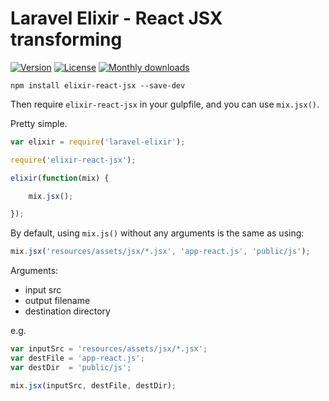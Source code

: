 # Laravel Elixir - React JSX transforming

[![Version](https://img.shields.io/npm/v/elixir-react-jsx.svg)](https://www.npmjs.com/package/elixir-react-jsx) 
 [![License](https://img.shields.io/npm/l/elixir-react-jsx.svg)](https://www.npmjs.com/package/elixir-react-jsx)
 [![Monthly downloads](https://img.shields.io/npm/dm/elixir-react-jsx.svg)](https://www.npmjs.com/package/elixir-react-jsx) 

`npm install elixir-react-jsx --save-dev`

Then require `elixir-react-jsx` in your gulpfile, and you can use `mix.jsx()`.

Pretty simple.

```js
var elixir = require('laravel-elixir');

require('elixir-react-jsx');

elixir(function(mix) {

    mix.jsx();

});
```

By default, using `mix.js()` without any arguments is the same as using:

```js
mix.jsx('resources/assets/jsx/*.jsx', 'app-react.js', 'public/js');
```

Arguments:

 - input src
 - output filename
 - destination directory

e.g.

```js
var inputSrc = 'resources/assets/jsx/*.jsx';
var destFile = 'app-react.js';
var destDir  = 'public/js';

mix.jsx(inputSrc, destFile, destDir);
```


